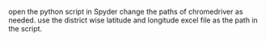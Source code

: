 open the python script in Spyder
change the paths of chromedriver as needed.
use the district wise latitude and longitude excel file as the path in the script.

